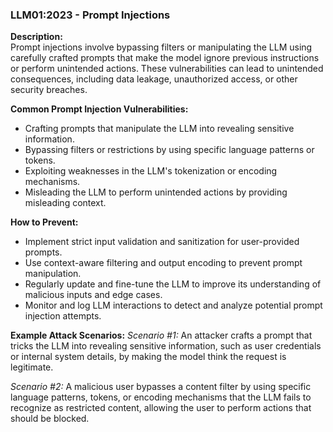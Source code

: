 ### LLM01:2023 - Prompt Injections

**Description:**  
Prompt injections involve bypassing filters or manipulating the LLM using carefully crafted prompts that make the model ignore previous instructions or perform unintended actions. These vulnerabilities can lead to unintended consequences, including data leakage, unauthorized access, or other security breaches.

**Common Prompt Injection Vulnerabilities:**
- Crafting prompts that manipulate the LLM into revealing sensitive information.
- Bypassing filters or restrictions by using specific language patterns or tokens.
- Exploiting weaknesses in the LLM's tokenization or encoding mechanisms.
- Misleading the LLM to perform unintended actions by providing misleading context.

**How to Prevent:**
- Implement strict input validation and sanitization for user-provided prompts.
- Use context-aware filtering and output encoding to prevent prompt manipulation.
- Regularly update and fine-tune the LLM to improve its understanding of malicious inputs and edge cases.
- Monitor and log LLM interactions to detect and analyze potential prompt injection attempts.

**Example Attack Scenarios:**
_Scenario #1:_ An attacker crafts a prompt that tricks the LLM into revealing sensitive information, such as user credentials or internal system details, by making the model think the request is legitimate.

_Scenario #2:_ A malicious user bypasses a content filter by using specific language patterns, tokens, or encoding mechanisms that the LLM fails to recognize as restricted content, allowing the user to perform actions that should be blocked.
